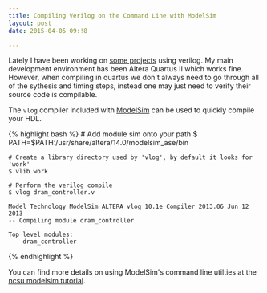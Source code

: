 ```yaml
---
title: Compiling Verilog on the Command Line with ModelSim
layout: post
date: 2015-04-05 09:!8

---
```


Lately I have been working on [some projects](https://github.com/stffrdhrn?tab=repositories) 
using verilog.  My main development environment has been Altera Quartus  II which 
works fine. However, when compiling in quartus we don't always need to go through 
all of the sythesis and timing steps, instead one may just need to verify their 
source code is compilable. 

The `vlog` compiler included with [ModelSim](http://en.wikipedia.org/wiki/ModelSim) 
can be used to quickly compile your HDL.

{% highlight bash %}
    # Add module sim onto your path
    $ PATH=$PATH:/usr/share/altera/14.0/modelsim_ase/bin

    # Create a library directory used by 'vlog', by default it looks for 'work'
    $ vlib work

    # Perform the verilog compile
    $ vlog dram_controller.v

    Model Technology ModelSim ALTERA vlog 10.1e Compiler 2013.06 Jun 12 2013
    -- Compiling module dram_controller

    Top level modules:
	    dram_controller
{% endhighlight %}

You can find more details on using ModelSim's command line utilties at the [ncsu 
modelsim tutorial](http://www.eda.ncsu.edu/wiki/Tutorial:Modelsim_Tutorial). 
